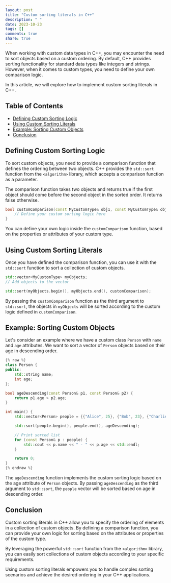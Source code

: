 ```yaml
---
layout: post
title: "Custom sorting literals in C++"
description: " "
date: 2023-10-23
tags: []
comments: true
share: true
---
```


When working with custom data types in C++, you may encounter the need to sort objects based on a custom ordering. By default, C++ provides sorting functionality for standard data types like integers and strings. However, when it comes to custom types, you need to define your own comparison logic.

In this article, we will explore how to implement custom sorting literals in C++.

## Table of Contents
- [Defining Custom Sorting Logic](#defining-custom-sorting-logic)
- [Using Custom Sorting Literals](#using-custom-sorting-literals)
- [Example: Sorting Custom Objects](#example-sorting-custom-objects)
- [Conclusion](#conclusion)

## Defining Custom Sorting Logic

To sort custom objects, you need to provide a comparison function that defines the ordering between two objects. C++ provides the `std::sort` function from the `<algorithm>` library, which accepts a comparison function as a parameter.

The comparison function takes two objects and returns true if the first object should come before the second object in the sorted order. It returns false otherwise.

```cpp
bool customComparison(const MyCustomType& obj1, const MyCustomType& obj2) {
    // Define your custom sorting logic here
}
```

You can define your own logic inside the `customComparison` function, based on the properties or attributes of your custom type.

## Using Custom Sorting Literals

Once you have defined the comparison function, you can use it with the `std::sort` function to sort a collection of custom objects.

```cpp
std::vector<MyCustomType> myObjects;
// Add objects to the vector

std::sort(myObjects.begin(), myObjects.end(), customComparison);
```

By passing the `customComparison` function as the third argument to `std::sort`, the objects in `myObjects` will be sorted according to the custom logic defined in `customComparison`.

## Example: Sorting Custom Objects

Let's consider an example where we have a custom class `Person` with `name` and `age` attributes. We want to sort a vector of `Person` objects based on their age in descending order.

```cpp
{% raw %}
class Person {
public:
    std::string name;
    int age;
};

bool ageDescending(const Person& p1, const Person& p2) {
    return p1.age > p2.age;
}

int main() {
    std::vector<Person> people = {{"Alice", 25}, {"Bob", 23}, {"Charlie", 30}};

    std::sort(people.begin(), people.end(), ageDescending);

    // Print sorted list
    for (const Person& p : people) {
        std::cout << p.name << " - " << p.age << std::endl;
    }

    return 0;
}
{% endraw %}
```

The `ageDescending` function implements the custom sorting logic based on the age attribute of `Person` objects. By passing `ageDescending` as the third argument to `std::sort`, the `people` vector will be sorted based on age in descending order.

## Conclusion

Custom sorting literals in C++ allow you to specify the ordering of elements in a collection of custom objects. By defining a comparison function, you can provide your own logic for sorting based on the attributes or properties of the custom type.

By leveraging the powerful `std::sort` function from the `<algorithm>` library, you can easily sort collections of custom objects according to your specific requirements.

Using custom sorting literals empowers you to handle complex sorting scenarios and achieve the desired ordering in your C++ applications.